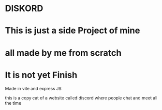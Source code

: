 ﻿# DISKORD

# This is just a side Project of mine
# all made by me from scratch

# It is not yet Finish

Made in vite and express JS 

this is a copy cat of a website called discord where people chat and meet all the time


